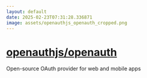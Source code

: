 ```yaml
---
layout: default
date: 2025-02-23T07:31:28.336871
image: assets/openauthjs_openauth_cropped.png
---
```


# [openauthjs/openauth](https://github.com/openauthjs/openauth)

Open-source OAuth provider for web and mobile apps
